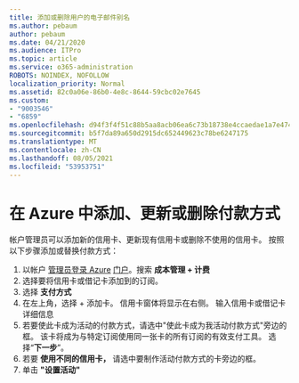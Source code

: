 ```yaml
---
title: 添加或删除用户的电子邮件别名
ms.author: pebaum
author: pebaum
ms.date: 04/21/2020
ms.audience: ITPro
ms.topic: article
ms.service: o365-administration
ROBOTS: NOINDEX, NOFOLLOW
localization_priority: Normal
ms.assetid: 82c0a06e-86b0-4e8c-8644-59cbc02e7645
ms.custom:
- "9003546"
- "6859"
ms.openlocfilehash: d94f3f4f51c88b5aa8acb06ea6c73b18738e4ccaedae1a7e47456f3b64ac4697
ms.sourcegitcommit: b5f7da89a650d2915dc652449623c78be6247175
ms.translationtype: MT
ms.contentlocale: zh-CN
ms.lasthandoff: 08/05/2021
ms.locfileid: "53953751"
---
```

# <a name="add-update-or-delete-payment-method-in-azure"></a>在 Azure 中添加、更新或删除付款方式

帐户管理员可以添加新的信用卡、更新现有信用卡或删除不使用的信用卡。 按照以下步骤添加或替换付款方式：

1. 以帐户 [管理员登录 Azure](https://portal.azure.com/) [门户](https://docs.microsoft.com/azure/billing/billing-subscription-transfer?WT.mc_id=Portal-Microsoft_Azure_Support#whoisaa)。搜索 **成本管理 + 计费**
2. 选择要将信用卡或借记卡添加到的订阅。
3. 选择 **支付方式**
4. 在左上角，选择 + 添加卡。 信用卡窗体将显示在右侧。 输入信用卡或借记卡详细信息
5. 若要使此卡成为活动的付款方式，请选中"使此卡成为我活动付款方式"旁边的框。 该卡将成为与特定订阅使用同一张卡的所有订阅的有效支付工具。 选择“**下一步**”。
6. 若要 **使用不同的信用卡，** 请选中要制作活动付款方式的卡旁边的框。
7. 单击 **"设置活动"**

